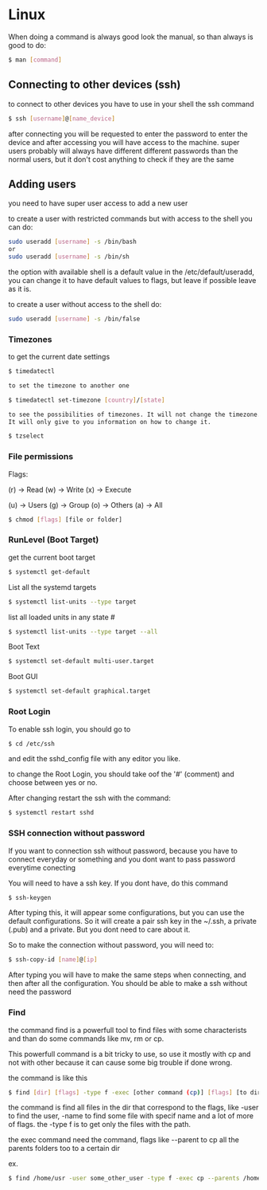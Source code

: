 # Linux

When doing a command is always good look the manual, so than always is good to do:

```bash
$ man [command]
```

## Connecting to other devices (ssh)

to connect to other devices you have to use in your shell the ssh command
```bash
$ ssh [username]@[name_device]
```
after connecting you will be requested to enter the password to enter the device and after accessing you will have access to the machine.
super users probably will always have different different passwords than the normal users, but it don't cost anything to check if they are the same

## Adding users

you need to have super user access to add a new user

to create a user with restricted commands but with access to the shell you can do:
```bash
sudo useradd [username] -s /bin/bash 
or
sudo useradd [username] -s /bin/sh 
```
the option with available shell is a default value in the /etc/default/useradd, you can change it to have default values to flags, but leave if possible leave as it is.


to create a user without access to the shell do:
```bash
sudo useradd [username] -s /bin/false
```

### Timezones

to get the current date settings
```bash
$ timedatectl

to set the timezone to another one

$ timedatectl set-timezone [country]/[state]

to see the possibilities of timezones. It will not change the timezone.
It will only give to you information on how to change it.

$ tzselect 
```

### File permissions

Flags:

(r) -> Read
(w) -> Write
(x) -> Execute

(u) -> Users
(g) -> Group
(o) -> Others
(a) -> All

```bash
$ chmod [flags] [file or folder]
```

### RunLevel (Boot Target)

get the current boot target

```bash
$ systemctl get-default
```

List all the systemd targets

```bash
$ systemctl list-units --type target 
```

list all loaded units in any state #

```bash
$ systemctl list-units --type target --all
```

Boot Text

```bash
$ systemctl set-default multi-user.target
```

Boot GUI

```bash
$ systemctl set-default graphical.target
```

### Root Login

To enable ssh login, you should go to

```bash
$ cd /etc/ssh
```

and edit the sshd_config file with any editor you like.

to change the Root Login, you should take oof the '#' (comment) and choose between yes or no.

After changing restart the ssh with the command:

```bash
$ systemctl restart sshd
```

### SSH connection without password

If you want to connection ssh without password, because you have to connect everyday or something and you dont want to pass password everytime conecting

You will need to have a ssh key. If you dont have, do this command

```bash
$ ssh-keygen
```

After typing this, it will appear some configurations, but you can use the default configurations. So it will create a pair ssh key in the ~/.ssh, a private (.pub) and a private. But you dont need to care about it.

So to make the connection without password, you will need to:

```bash
$ ssh-copy-id [name]@[ip]
```

After typing you will have to make the same steps when connecting, and then after all the configuration.
You should be able to make a ssh without need the password

### Find

the command find is a powerfull tool to find files with some characterists and than do some commands like mv, rm or cp. 

This powerfull command is a bit tricky to use, so use it mostly with cp and not with other because it can cause some big trouble if done wrong.

the command is like this

```bash
$ find [dir] [flags] -type f -exec [other command (cp)] [flags] [to dir] {} +
```

the command is find all files in the dir that correspond to the flags, like -user to find the user, -name to find some file with specif name and a lot of more of flags.
the -type f is to get only the files with the path.

the exec command need the command, flags like --parent to cp all the parents folders too to a certain dir

ex. 

```bash
$ find /home/usr -user some_other_user -type f -exec cp --parents /home/usr2 {} +
```